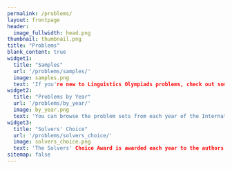 ```yaml
---
permalink: /problems/
layout: frontpage
header:
  image_fullwidth: head.png
thumbnail: thumbnail.png
title: "Problems"
blank_content: true
widget1:
  title: "Samples"
  url: '/problems/samples/'
  image: samples.png
  text: 'If you're new to Linguistics Olympiads problems, check out some of our sample puzzles to see what it's all about.'
widget2:
  title: "Problems by Year"
  url: '/problems/by_year/'
  image: by_year.png
  text: 'You can browse the problem sets from each year of the International Linguistics Olympiad.'
widget3:
  title: "Solvers' Choice"
  url: '/problems/solvers_choice/'
  image: solvers_choice.png
  text: 'The Solvers' Choice Award is awarded each year to the authors of the most popular problem, determined by a survey of that year's contestants.'
sitemap: false
---
```

